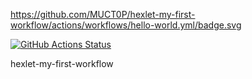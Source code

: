https://github.com/MUCT0P/hexlet-my-first-workflow/actions/workflows/hello-world.yml/badge.svg


[![GitHub Actions Status](https://github.com/MUCT0P/hexlet-my-first-workflow>/workflows/hello-world/badge.svg)](https://github.com/MUCT0P/hexlet-my-first-workflow>/actions)

hexlet-my-first-workflow
